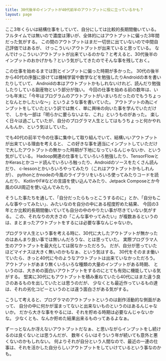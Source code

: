 ```yaml
---
title: 30代後半のインプットが40代前半のアウトプットに役に立っているかも？
layout: page
---
```

ここ3年くらいは結構仕事をしていて、自分にしては比較的長期間働いている。
フルタイムでは無いので濃度は薄いが、全体的にはアウトプットに偏った3年間だった気がする。
この間のアウトプットはまだ一切世に出ていないので中間自己評価ではあるが、
けっこういいアウトプットが出来ていると思っている。
なんでけっこういいアウトプットが出来ているのかな？と考えると、30代後半のインプットのおかげかも？という気がしてきたのでそんな事を残しておく。

この仕事を始めるまでは割とインプットに偏った時期が多かった。
30代の後半から40代の序盤に掛けては機械学習や数学などを勉強したりAndroidの本を書いたりしていて、
Androidの本はアウトプットかもしれないけれど、読んだり勉強したりしている副産物という部分が強い。
今回の仕事を始める前の数年は、いつも年末に「今年はプログラムのアウトプットがいまいちだったのでもうちょっとなんとかしたいな〜」というような事を書いていた。
アウトプットの為にインプットをしていたという訳では無く、単に興味の向いた事を学んでいただけで、
しかも一部は「明らかに要らないよな、これ」というものがあった。
楽しく日々は過ごしていたが、自分のプログラマ人生としてはもうちょっと何かやれんもんか、という気はしていた。

でも40代の前半で今の仕事に集中して取り組んでいて、結構いいアウトプットが出来ている理由を考えると、
この好きな事を適当にインプットしていただけで大したアウトプットの無かった時期が下地になっているんじゃないか、という気がしている。
Hadoop関連の仕事をしていろいろ勉強したり、TensorFlowとかKerasとかコード読んでいろいろ触ったり、Androidのソースをたくさん読んだり、
c-lessonとかいろいろやってみたり（これはアウトプットかもしれんが）、
pythonとかnodeの今風のライブラリをいろいろ使ってみたりコードを読んだり、
KotlinやF#などの言語を使い込んでみたり、Jetpack Composeとか今風のGUI周辺を使い込んでみたり。

そうした事たちを通して、「自分だったらもっとこうするのに」とか、「自分もこんな事やってみたい」、みたいなのを自分の中にある程度貯めた結果、
今回の3年とか比較的長期間働いていても自分の中のやりたい事が尽きていない気がする。
この、それなりの大きさの「こんな事やってみたい」が複数あるというのは、まとまったアウトプットをするには必要な事なんじゃないか。

プログラマ人生という事を考える時に、30代に大したアウトプットが無かったのはあんまり良い事では無いんだろうな、とは思っていた。
実際プログラマ人生のアウトプットを最大化しては居なかっただろう。
だが、自分が思っていたほどマイナスは大きく無いのかもなぁ、という気はする。
30代をそのまま働いていたら、きっと40代に今のようなアウトプットは出来ていなかっただろう。
アウトプットがあまり無くいろいろな種類の大量のインプットがある時期、
というのは、大きめの面白いアウトプットをするのにとても有効に機能している気がする。
堅実に30代にもアウトプットを積み重ねていたら40代にはまた違う良さのあるものを出していたとは思うのだが、
少なくとも最近作っているもの達は、それの劣化コピーというのとは違う面白さがある気がする。

こうして考えると、プログラマのアウトプットというのは創作活動的な側面があって、
自分の中に何かが溜まってないと出来ないものというのはあるんじゃないか。
だから大きな事をやるには、それを貯める時期は必要なんじゃないかな。
少なくとも、なんか貯めた結果出来るものってあるよなぁ。

ずーっとなんか冴えないアウトプットだなぁ、と思いながらインプットをし続けるのは良くないとは思うんだが、
数年くらいはそういう年が続いても意外と悪くないのかもしれない。
何よりそれが自分という人間なので、最近の一連の仕事は、それを活かした自分らしいアウトプットをしていけているという事なのかも。